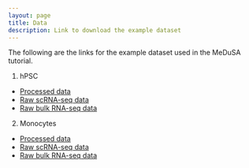 ```yaml
---
layout: page
title: Data
description: Link to download the example dataset
---
```

The following are the links for the example dataset used in the MeDuSA tutorial. 

1. hPSC
  * [Processed data](https://yanglab.westlake.edu.cn/data/MeDuSA_data/hPSC.tar)
  * [Raw scRNA-seq data](https://ftp.ncbi.nlm.nih.gov/geo/series/GSE75nnn/GSE75748/suppl/GSE75748_sc_time_course_ec.csv.gz)
  * [Raw bulk RNA-seq data](https://ftp.ncbi.nlm.nih.gov/geo/series/GSE75nnn/GSE75748/suppl/GSE75748_bulk_time_course_ec.csv.gz)
  
2. Monocytes
  * [Processed data](https://yanglab.westlake.edu.cn/data/MeDuSA_data/Monocytes.tar)
  * [Raw scRNA-seq data](https://ftp.ncbi.nlm.nih.gov/geo/series/GSE120nnn/GSE120221/suppl/GSE120221_RAW.tar)
  * [Raw bulk RNA-seq data](https://ftp.ncbi.nlm.nih.gov/geo/series/GSE120nnn/GSE120444/suppl/GSE120444_RNASeqCounts.txt.gz)
